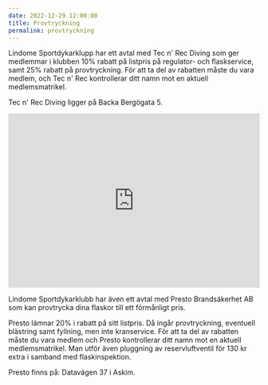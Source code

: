 ```yaml
---
date: 2022-12-29 12:00:00
title: Provtryckning
permalink: provtryckning
---
```

Lindome Sportdykarklupp har ett avtal med Tec n' Rec Diving som ger medlemmar i klubben 10% rabatt på listpris på regulator- och flaskservice, samt 25% rabatt på provtryckning. För att ta del av rabatten måste du vara medlem, och Tec n' Rec kontrollerar ditt namn mot en aktuell medlemsmatrikel.

Tec n' Rec Diving ligger på Backa Bergögata 5.

<iframe src="https://www.google.com/maps/embed?pb=!1m18!1m12!1m3!1d2129.1654025905195!2d11.996347116092933!3d57.74761544385551!2m3!1f0!2f0!3f0!3m2!1i1024!2i768!4f13.1!3m3!1m2!1s0x464ff4fa60037009%3A0x233136263ada7eed!2sTec%20N&#39;%20Rec%20Diving!5e0!3m2!1ssv!2sse!4v1673804201173!5m2!1ssv!2sse" width="100%" height="350px" style="border:0;" allowfullscreen="" loading="lazy" referrerpolicy="no-referrer-when-downgrade"></iframe>

Lindome Sportdykarklubb har även ett avtal med Presto Brandsäkerhet AB som kan provtrycka dina flaskor till ett förmånligt pris.

Presto lämnar 20% i rabatt på sitt listpris. Då ingår provtryckning, eventuell blästring samt fyllning, men inte kranservice. För att ta del av rabatten måste du vara medlem och Presto kontrollerar ditt namn mot en aktuell medlemsmatrikel. Man utför även pluggning av reservluftventil för 130 kr extra i samband med flaskinspektion.

Presto finns på: Datavägen 37 i Askim.